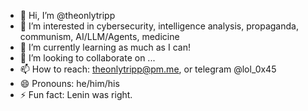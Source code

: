 - 👋 Hi, I’m @theonlytripp
- 👀 I’m interested in cybersecurity, intelligence analysis, propaganda, communism, AI/LLM/Agents, medicine
- 🌱 I’m currently learning as much as I can!
- 💞️ I’m looking to collaborate on ...
- 📫 How to reach: theonlytripp@pm.me, or telegram @lol_0x45
- 😄 Pronouns: he/him/his
- ⚡ Fun fact: Lenin was right. 

<!---
theonlytripp/theonlytripp is a ✨ special ✨ repository because its `README.md` (this file) appears on your GitHub profile.
You can click the Preview link to take a look at your changes.
--->

